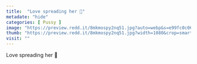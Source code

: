 ```yaml
---
title:  "Love spreading her 🍑"
metadate: "hide"
categories: [ Pussy ]
image: "https://preview.redd.it/8mkmospy2nq51.jpg?auto=webp&s=e99fc0c06e22b329425ff9b258ee60a41c48096d"
thumb: "https://preview.redd.it/8mkmospy2nq51.jpg?width=1080&crop=smart&auto=webp&s=61e981d1b6f22b2e71e70ffaedf5cdb21360f5ac"
visit: ""
---
```

Love spreading her 🍑
